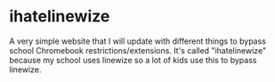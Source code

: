 # ihatelinewize
A very simple website that I will update with different things to bypass school Chromebook restrictions/extensions. It's called "ihatelinewize" because my school uses linewize so a lot of kids use this to bypass linewize.
